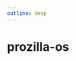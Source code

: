 ```yaml
---
outline: deep
---
```


# prozilla-os

<!--@include: ../../../../packages/prozilla-os/README.md{13,}-->